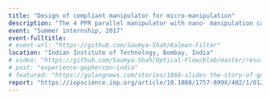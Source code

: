```yaml
---
title: "Design of compliant manipulator for micro-manipulation"
description: "The 4 PPR parallel manipulator with nano- manipulation capability was modeled using SolidWorks and its kinematic, inverse kinematic and dynamic analysis were done under the able guidance of Dr. Prasanna Gandhi and Dr. Yogesh Singh. The manipulator was flexure based to exploit the benefits of compliance for nano-manipulation, and U-base design was developed for its workspace superiority. The dynamic analysis was verified by the ANSYS simulation. The project work was presented at ICAME 2018 and published."
event: "Summer internship, 2017"
event-fulltitle:
# event-url: "https://github.com/Saumya-Shah/Kalman-Filter"
location: "Indian Institute of Technology, Bombay, India"
# video: "https://github.com/Saumya-Shah/Optical-Flow/blob/master/results/medium.gif"
# post: "experience-gophercon-india"
# featured: "https://golangnews.com/stories/1868-slides-the-story-of-gopath-by-nikhita-raghunath"
report: "https://iopscience.iop.org/article/10.1088/1757-899X/402/1/012034/meta"
---
```

